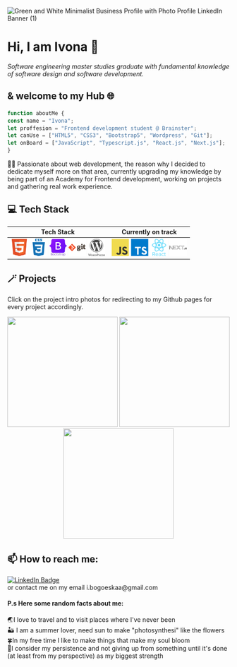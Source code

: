 ![Green and White Minimalist Business Profile with Photo Profile LinkedIn Banner (1)](https://github.com/user-attachments/assets/21075143-c714-4d65-8a03-267b798951d0)





 

# Hi, I am Ivona 👋
_Software engineering master studies graduate with fundamental knowledge of software design and software development._ <br>
## & welcome to my Hub 🌐

```javascript
function aboutMe {
const name = "Ivona";
let proffesion = "Frontend development student @ Brainster";
let canUse = ["HTML5", "CSS3", "Bootstrap5", "Wordpress", "Git"];
let onBoard = ["JavaScript", "Typescript.js", "React.js", "Next.js"];
}
```

👩‍💻 Passionate about web development, the reason why I decided to dedicate myself more on that area, currently upgrading my knowledge by being part of an Academy for Frontend development, working on projects and gathering real work experience. <br>

## 💻 Tech Stack

| Tech Stack  | Currently on track |
| ------------- | ------------- |
| <div><img src="https://github.com/devicons/devicon/blob/master/icons/html5/html5-original.svg" style="width: 40px;"  /> <img src="https://github.com/devicons/devicon/blob/master/icons/css3/css3-plain-wordmark.svg" style="width: 40px;" /> <img src="https://github.com/devicons/devicon/blob/master/icons/bootstrap/bootstrap-original-wordmark.svg" style="width:40px;" /> <img src="https://github.com/devicons/devicon/blob/master/icons/git/git-original-wordmark.svg" style="width: 40px;" /> <img src="https://github.com/devicons/devicon/blob/master/icons/wordpress/wordpress-plain-wordmark.svg" style="width: 40px;" /></div> | <div><img src="https://github.com/devicons/devicon/blob/master/icons/javascript/javascript-original.svg" style="width: 40px;" />   <img src="https://github.com/devicons/devicon/blob/master/icons/typescript/typescript-original.svg" style="width: 40px;" /> <img src="https://github.com/devicons/devicon/blob/master/icons/react/react-original-wordmark.svg" style="width: 40px;" /> <img src="https://github.com/devicons/devicon/blob/master/icons/nextjs/nextjs-line-wordmark.svg" style="width: 40px;" /> </div> |



## 🪄 Projects
Click on the project intro photos for redirecting to my Github pages for every project accordingly. 
<div align="center">
 <a href="https://ibogoeska.github.io/Gallery_website_SASS/" target="_blank"><img src="https://github.com/user-attachments/assets/3e796796-122d-4022-92a2-db48e051c97f" style="width: 250px; height: 250px" /></a>
 <a href="https://ibogoeska.github.io/sales_dashboard-CSSflexbox/" target="_blank"><img src="https://github.com/user-attachments/assets/2297da47-75ef-40dd-b616-f139518ba361" style="width: 250px; height: 250px" /></a>
 <a href="https://ibogoeska.github.io/youth_can/" target="_blank"><img src="https://github.com/user-attachments/assets/9eff9404-9c9f-4714-a5a8-0180f95c6c52" style="width: 250px; height: 250px" /></a>

</div>


## 📫 How to reach me: 
<a href="www.linkedin.com/in/ivona-bogoeska-1358b145">
    <img src="https://img.shields.io/badge/LinkedIn-blue?style=for-the-badge&logo=linkedin&logoColor=white" alt="LinkedIn Badge"/>
  </a>  
  <div>or contact me on my email i.bogoeskaa@gmail.com </div>
  


#### P.s Here some random facts about me:  
🌏I love to travel and to visit places where I've never been   
🏜 I am a summer lover, need sun to make "photosynthesi" like the flowers   
🍀In my free time I like to make things that make my soul bloom    
🦊I consider my persistence and not giving up from something until it's done (at least from my perspective) as my biggest strength  

